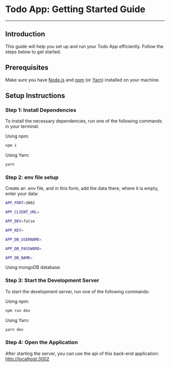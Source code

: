# Todo App: Getting Started Guide

---

## Introduction

This guide will help you set up and run your Todo App efficiently. Follow the steps below to get started.

## Prerequisites

Make sure you have [Node.js](https://nodejs.org/) and [npm](https://www.npmjs.com/) (or [Yarn](https://yarnpkg.com/)) installed on your machine.

## Setup Instructions

### Step 1: Install Dependencies

To install the necessary dependencies, run one of the following commands in your terminal:

Using npm:

```sh
npm i
```

Using Yarn:

```sh
yarn
```

### Step 2: env file setup

Create an .env file, and in this form, add the data there, where it is empty, enter your data:

```sh
APP_PORT=3002

APP_CLIENT_URL=

APP_DEV=false

APP_KEY=

APP_DB_USERNAME=

APP_DB_PASSWORD=

APP_DB_NAME=
```

Using mongoDB database.

### Step 3: Start the Development Server

To start the development server, run one of the following commands:

Using npm:

```sh
npm run dev
```

Using Yarn:

```sh
yarn dev
```

### Step 4: Open the Application

After starting the server, you can use the api of this back-end application: [http://localhost:3002](http://localhost:3002)
